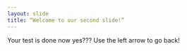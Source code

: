 ```yaml
---
layout: slide
title: “Welcome to our second slide!”
---
```

Your test is done now yes???
Use the left arrow to go back!

